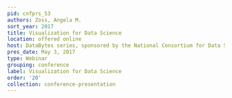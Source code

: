 ```yaml
---
pid: cnfprs_53
authors: Zoss, Angela M.
sort_year: 2017
title: Visualization for Data Science
location: offered online
host: DataBytes series, sponsored by the National Consortium for Data Science
pres_date: May 3, 2017
type: Webinar
grouping: conference
label: Visualization for Data Science
order: '20'
collection: conference-presentation
---
```

